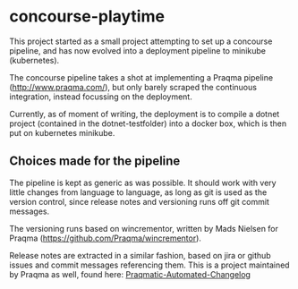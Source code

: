 # concourse-playtime
This project started as a small project attempting to set up a concourse pipeline, and has now evolved into a deployment pipeline to minikube (kubernetes).

The concourse pipeline takes a shot at implementing a Praqma pipeline (http://www.praqma.com/), but only barely scraped the continuous integration, instead focussing on the deployment. 

Currently, as of moment of writing, the deployment is to compile a dotnet project (contained in the dotnet-testfolder) into a docker box, which is then put on kubernetes minikube.



## Choices made for the pipeline
The pipeline is kept as generic as was possible. It should work with very little changes from language to language, as long as git is used as the version control, since release notes and versioning runs off git commit messages.

The versioning runs based on wincrementor, written by Mads Nielsen for Praqma (https://github.com/Praqma/wincrementor).

Release notes are extracted in a similar fashion, based on jira or github issues and commit messages referencing them. This is a project maintained by Praqma as well, found here: [Praqmatic-Automated-Changelog](https://github.com/Praqma/Praqmatic-Automated-Changelog)

